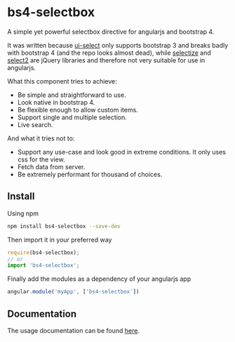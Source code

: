 # bs4-selectbox

A simple yet powerful selectbox directive for angularjs and bootstrap 4.

It was written because [ui-select](http://angular-ui.github.io/ui-select/)
only supports bootstrap 3 and breaks badly with bootstrap 4 (and the repo
looks almost dead), while [selectize](https://selectize.github.io/selectize.js/)
and [select2](https://select2.org/) are jQuery libraries and therefore
not very suitable for use in angularjs.

What this component tries to achieve:

 * Be simple and straightforward to use.
 * Look native in bootstrap 4.
 * Be flexible enough to allow custom items.
 * Support single and multiple selection.
 * Live search.
 
And what it tries not to:

 * Support any use-case and look good in extreme conditions. It only uses css for the view.
 * Fetch data from server.
 * Be extremely performant for thousand of choices.

## Install

Using npm

```bash
npm install bs4-selectbox --save-dev
```

Then import it in your preferred way

```javascript
require(bs4-selectbox);
// or
import 'bs4-selectbox';
```

Finally add the modules as a dependency of your angularjs app

```javascript
angular.module('myApp', ['bs4-selectbox'])
```

## Documentation

The usage documentation can be found
[here](https://frapa.github.io/bs4-selectbox-example/dist/index.html).